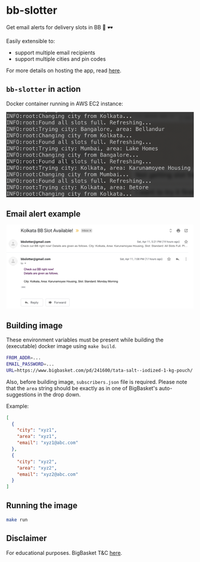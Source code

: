 # bb-slotter
Get email alerts for delivery slots in BB :email: :dark_sunglasses:

Easily extensible to:

- support multiple email recipients
- support multiple cities and pin codes

For more details on hosting the app, read [here](DEPLOY.md).

## `bb-slotter` in action

Docker container running in AWS EC2 instance:

![image-20200413092518550](./screenshots/image-20200413092518550.png)

## Email alert example

![image-20200412122335908](./screenshots/image-20200412122335908.png)

## Building image

These environment variables must be present while building the (executable) docker image using `make build`.

```bash
FROM_ADDR=...
EMAIL_PASSWORD=...
URL=https://www.bigbasket.com/pd/241600/tata-salt--iodized-1-kg-pouch/
```

Also, before building image, `subscribers.json` file is required.
Please note that the `area` string should be exactly as in one of BigBasket's auto-suggestions in the drop down.

Example:

```json
[
  {
    "city": "xyz1",
    "area": "xyz1",
    "email": "xyz1@abc.com"
  },
  {
    "city": "xyz2",
    "area": "xyz2",
    "email": "xyz2@abc.com"
  }
]
```

## Running the image

```bash
make run
```

## Disclaimer

For educational purposes. BigBasket T&C [here](https://www.bigbasket.com/terms-and-conditions/).